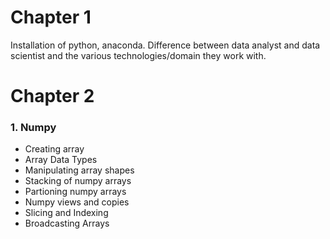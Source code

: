 # Chapter 1 
Installation of python, anaconda. Difference between data analyst and data scientist and the various technologies/domain they work with.

# Chapter 2
<h3>1. Numpy</h3>
<ul>
  <li>Creating array</li>
  <li>Array Data Types</li>
  <li>Manipulating array shapes</li>
  <li>Stacking of numpy arrays</li>
  <li>Partioning numpy arrays</li>
  <li>Numpy views and copies</li>
  <li>Slicing and Indexing</li>
  <li>Broadcasting Arrays</li>
 </ul>

